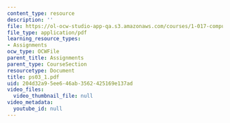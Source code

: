 ```yaml
---
content_type: resource
description: ''
file: https://ol-ocw-studio-app-qa.s3.amazonaws.com/courses/1-017-computing-and-data-analysis-for-environmental-applications-fall-2003/204d32a95ee646ab3562425169e137ad_ps03_1.pdf
file_type: application/pdf
learning_resource_types:
- Assignments
ocw_type: OCWFile
parent_title: Assignments
parent_type: CourseSection
resourcetype: Document
title: ps03_1.pdf
uid: 204d32a9-5ee6-46ab-3562-425169e137ad
video_files:
  video_thumbnail_file: null
video_metadata:
  youtube_id: null
---
```

